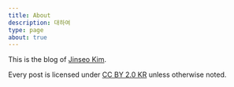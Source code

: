 ```yaml
---
title: About
description: 대하여
type: page
about: true
---
```

This is the blog of [Jinseo Kim](https://jinseo.kim).

Every post is licensed under [CC BY 2.0 KR](https://creativecommons.org/licenses/by/2.0/kr/) unless otherwise noted.